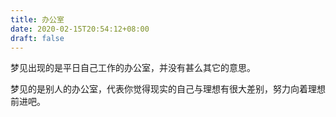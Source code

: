 ```yaml
---
title: 办公室
date: 2020-02-15T20:54:12+08:00
draft: false
---
```


梦见出现的是平日自己工作的办公室，并没有甚么其它的意思。



梦见的是别人的办公室，代表你觉得现实的自己与理想有很大差别，努力向着理想前进吧。

